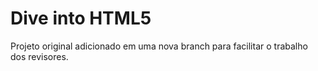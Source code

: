 # Dive into HTML5

Projeto original adicionado em uma nova branch para facilitar o trabalho dos revisores.